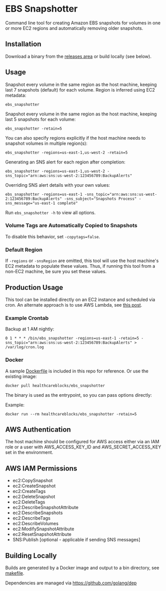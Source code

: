 # EBS Snapshotter

Command line tool for creating Amazon EBS snapshots for volumes in one or more EC2 regions and automatically removing older snapshots.

## Installation

Download a binary from the [releases area](https://github.com/HealthcareBlocks/ebs_snapshotter/releases) or build locally (see below).

## Usage

Snapshot every volume in the same region as the host machine, keeping last 7 snapshots (default) for each volume. Region is inferred using EC2 metadata:
```
ebs_snapshotter
```

Snapshot every volume in the same region as the host machine, keeping last 5 snapshots for each volume:
```
ebs_snapshotter -retain=5
```

You can also specify regions explicitly if the host machine needs to snapshot volumes in multiple region(s):

```
ebs_snapshotter -regions=us-east-1,us-west-2 -retain=5
```

Generating an SNS alert for each region after completion:
```
ebs_snapshotter -regions=us-east-1,us-west-2 -sns_topic="arn:aws:sns:us-west-2:123456789:BackupAlerts"
```

Overriding SNS alert details with your own values:
```
ebs_snapshotter -regions=us-east-1 -sns_topic="arn:aws:sns:us-west-2:123456789:BackupAlerts" -sns_subject="Snapshots Process" -sns_message="us-east-1 complete"
```

Run ```ebs_snapshotter -h``` to view all options.

### Volume Tags are Automatically Copied to Snapshots

To disable this behavior, set ```-copytags=false```.

### Default Region

If ```-regions``` or ```-snsRegion``` are omitted, this tool will use the host machine's EC2 metadata to populate these values. Thus, if running this tool from a non-EC2 machine, be sure you set these values.


## Production Usage

This tool can be installed directly on an EC2 instance and scheduled via cron. An alternate approach is to use AWS Lambda, see [this post](http://docs.aws.amazon.com/lambda/latest/dg/with-scheduled-events.html).

### Example Crontab

Backup at 1 AM nightly:
```
0 1 * * * /bin/ebs_snapshotter -regions=us-east-1 -retain=5 -sns_topic="arn:aws:sns:us-west-2:123456789:BackupAlerts" > /var/log/cron.log
```

### Docker

A sample [Dockerfile](Dockerfile) is included in this repo for reference. Or use the existing image:

```
docker pull healthcareblocks/ebs_snapshotter
```

The binary is used as the entrypoint, so you can pass options directly:

Example:
```
docker run --rm healthcareblocks/ebs_snapshotter -retain=5
```

## AWS Authentication

The host machine should be configured for AWS access either via an IAM role or
a user with AWS_ACCESS_KEY_ID and AWS_SECRET_ACCESS_KEY set in the environment.

## AWS IAM Permissions

* ec2:CopySnapshot
* ec2:CreateSnapshot
* ec2:CreateTags
* ec2:DeleteSnapshot
* ec2:DeleteTags
* ec2:DescribeSnapshotAttribute
* ec2:DescribeSnapshots
* ec2:DescribeTags
* ec2:DescribeVolumes
* ec2:ModifySnapshotAttribute
* ec2:ResetSnapshotAttribute
* SNS:Publish [optional - applicable if sending SNS messages]

## Building Locally

Builds are generated by a Docker image and output to a bin directory, see [makefile](Makefile).

Dependencies are managed via https://github.com/golang/dep
